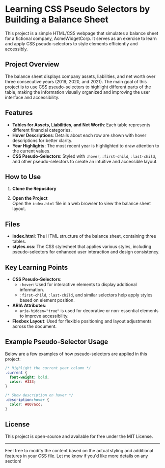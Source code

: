 # Learning CSS Pseudo Selectors by Building a Balance Sheet

This project is a simple HTML/CSS webpage that simulates a balance sheet for a fictional company, AcmeWidgetCorp. It serves as an exercise to learn and apply CSS pseudo-selectors to style elements efficiently and accessibly. 

## Project Overview

The balance sheet displays company assets, liabilities, and net worth over three consecutive years (2019, 2020, and 2021). The main goal of this project is to use CSS pseudo-selectors to highlight different parts of the table, making the information visually organized and improving the user interface and accessibility.

## Features

- **Tables for Assets, Liabilities, and Net Worth**: Each table represents different financial categories.
- **Hover Descriptions**: Details about each row are shown with hover descriptions for better clarity.
- **Year Highlights**: The most recent year is highlighted to draw attention to the current values.
- **CSS Pseudo-Selectors**: Styled with `:hover`, `:first-child`, `:last-child`, and other pseudo-selectors to create an intuitive and accessible layout.

## How to Use

1. **Clone the Repository**  

2. **Open the Project**  
   Open the `index.html` file in a web browser to view the balance sheet layout.

## Files

- **index.html**: The HTML structure of the balance sheet, containing three tables.
- **styles.css**: The CSS stylesheet that applies various styles, including pseudo-selectors for enhanced user interaction and design consistency.

## Key Learning Points

- **CSS Pseudo-Selectors**:
  - `:hover`: Used for interactive elements to display additional information.
  - `:first-child`, `:last-child`, and similar selectors help apply styles based on element position.
- **ARIA Attributes**:
  - `aria-hidden="true"` is used for decorative or non-essential elements to improve accessibility.
- **Flexbox Layout**: Used for flexible positioning and layout adjustments across the document.
  
## Example Pseudo-Selector Usage

Below are a few examples of how pseudo-selectors are applied in this project:

```css
/* Highlight the current year column */
.current {
  font-weight: bold;
  color: #333;
}

/* Show description on hover */
.description:hover {
  color: #007acc;
}
```

## License

This project is open-source and available for free under the MIT License.

---

Feel free to modify the content based on the actual styling and additional features in your CSS file. Let me know if you'd like more details on any section!
